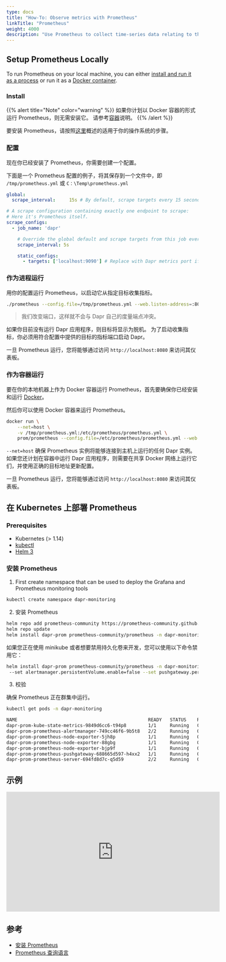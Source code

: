 ```yaml
---
type: docs
title: "How-To: Observe metrics with Prometheus"
linkTitle: "Prometheus"
weight: 4000
description: "Use Prometheus to collect time-series data relating to the execution of the Dapr runtime itself"
---
```


## Setup Prometheus Locally
To run Prometheus on your local machine, you can either [install and run it as a process](#install) or run it as a [Docker container](#Run-as-Container).

### Install
{{% alert title="Note" color="warning" %}}
如果你计划以 Docker 容器的形式运行 Prometheus，则无需安装它。 请参考[容器](#run-as-container)说明。
{{% /alert %}}

要安装 Prometheus，请按照[这里](https://prometheus.io/docs/prometheus/latest/getting_started/)概述的适用于你的操作系统的步骤。

### 配置
现在你已经安装了 Prometheus，你需要创建一个配置。

下面是一个 Prometheus 配置的例子，将其保存到一个文件中，即 `/tmp/prometheus.yml` 或 `C：\Temp\prometheus.yml`
```yaml
global:
  scrape_interval:     15s # By default, scrape targets every 15 seconds.

# A scrape configuration containing exactly one endpoint to scrape:
# Here it's Prometheus itself.
scrape_configs:
  - job_name: 'dapr'

    # Override the global default and scrape targets from this job every 5 seconds.
    scrape_interval: 5s

    static_configs:
      - targets: ['localhost:9090'] # Replace with Dapr metrics port if not default
```

### 作为进程运行
用你的配置运行 Prometheus，以启动它从指定目标收集指标。
```bash
./prometheus --config.file=/tmp/prometheus.yml --web.listen-address=:8080
```
> 我们改变端口，这样就不会与 Dapr 自己的度量端点冲突。

如果你目前没有运行 Dapr 应用程序，则目标将显示为脱机。 为了启动收集指标，你必须用符合配置中提供的目标的指标端口启动 Dapr。

一旦 Prometheus 运行，您将能够通过访问 `http://localhost:8080` 来访问其仪表板。

### 作为容器运行
要在你的本地机器上作为 Docker 容器运行 Prometheus，首先要确保你已经安装和运行 [Docker](https://docs.docker.com/install/)。

然后你可以使用 Docker 容器来运行 Prometheus。
```bash
docker run \
    --net=host \
    -v /tmp/prometheus.yml:/etc/prometheus/prometheus.yml \
    prom/prometheus --config.file=/etc/prometheus/prometheus.yml --web.listen-address=:8080
```
`--net=host` 确保 Prometheus 实例将能够连接到主机上运行的任何 Dapr 实例。 如果您还计划在容器中运行 Dapr 应用程序，则需要在共享 Docker 网络上运行它们，并使用正确的目标地址更新配置。

一旦 Prometheus 运行，您将能够通过访问 `http://localhost:8080` 来访问其仪表板。

## 在 Kubernetes 上部署 Prometheus

### Prerequisites

- Kubernetes (> 1.14)
- [kubectl](https://kubernetes.io/docs/tasks/tools/)
- [Helm 3](https://helm.sh/)

### 安装 Prometheus

1.  First create namespace that can be used to deploy the Grafana and Prometheus monitoring tools

```bash
kubectl create namespace dapr-monitoring
```

2. 安装 Prometheus

```bash
helm repo add prometheus-community https://prometheus-community.github.io/helm-charts
helm repo update
helm install dapr-prom prometheus-community/prometheus -n dapr-monitoring
```

如果您正在使用 minikube 或者想要禁用持久化卷来开发，您可以使用以下命令禁用它：

```bash
helm install dapr-prom prometheus-community/prometheus -n dapr-monitoring
 --set alertmanager.persistentVolume.enable=false --set pushgateway.persistentVolume.enabled=false --set server.persistentVolume.enabled=false
```

3. 校验

确保 Prometheus 正在群集中运行。

```bash
kubectl get pods -n dapr-monitoring

NAME                                                READY   STATUS    RESTARTS   AGE
dapr-prom-kube-state-metrics-9849d6cc6-t94p8        1/1     Running   0          4m58s
dapr-prom-prometheus-alertmanager-749cc46f6-9b5t8   2/2     Running   0          4m58s
dapr-prom-prometheus-node-exporter-5jh8p            1/1     Running   0          4m58s
dapr-prom-prometheus-node-exporter-88gbg            1/1     Running   0          4m58s
dapr-prom-prometheus-node-exporter-bjp9f            1/1     Running   0          4m58s
dapr-prom-prometheus-pushgateway-688665d597-h4xx2   1/1     Running   0          4m58s
dapr-prom-prometheus-server-694fd8d7c-q5d59         2/2     Running   0          4m58s
```

## 示例

<div class="embed-responsive embed-responsive-16by9">
    <iframe width="560" height="315" src="https://www.youtube-nocookie.com/embed/8W-iBDNvCUM?start=2577" frameborder="0" allow="accelerometer; autoplay; clipboard-write; encrypted-media; gyroscope; picture-in-picture" allowfullscreen></iframe>
</div>

## 参考

* [安装 Prometheus](https://github.com/prometheus-community/helm-charts)
* [Prometheus 查询语言](https://prometheus.io/docs/prometheus/latest/querying/basics/)